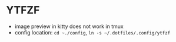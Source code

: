 # YTFZF

- image preview in kitty does not work in tmux
- config location: `cd ~./config`, `ln -s ~/.dotfiles/.config/ytfzf`

